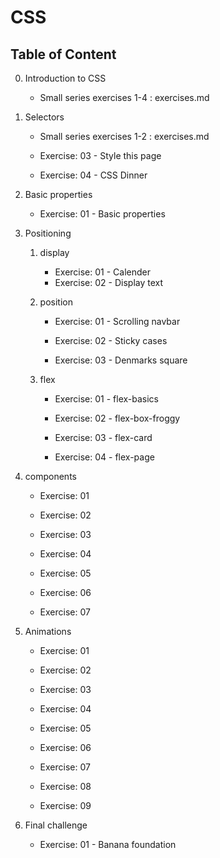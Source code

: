 # CSS

## Table of Content

0. Introduction to CSS

   - Small series exercises 1-4 : exercises.md

1. Selectors
   
   - Small series exercises 1-2 : exercises.md
   
   - Exercise: 03 - Style this page 
   
   - Exercise: 04 - CSS Dinner

2. Basic properties
   
   - Exercise: 01 - Basic properties

3. Positioning
   
   1. display
      
      - Exercise: 01 - Calender
      - Exercise: 02 - Display text
   
   2. position
      
      - Exercise: 01 - Scrolling navbar
      
      - Exercise: 02 - Sticky cases
      
      - Exercise: 03 - Denmarks square
   
   3. flex
      
      - Exercise: 01 - flex-basics
      
      - Exercise: 02 - flex-box-froggy
      
      - Exercise: 03 - flex-card
      
      - Exercise: 04 - flex-page

4. components
   
   - Exercise: 01
   
   - Exercise: 02
   
   - Exercise: 03
   
   - Exercise: 04
   
   - Exercise: 05
   
   - Exercise: 06
   
   - Exercise: 07

5. Animations 

   - Exercise: 01
   
   - Exercise: 02
   
   - Exercise: 03
   
   - Exercise: 04
   
   - Exercise: 05
   
   - Exercise: 06
   
   - Exercise: 07
   
   - Exercise: 08
   
   - Exercise: 09

6. Final challenge
   
   - Exercise: 01 - Banana foundation
